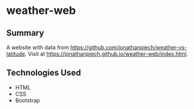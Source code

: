 # weather-web

## Summary
A website with data from https://github.com/jonathanpiech/weather-vs-latitude. Visit at https://jonathanpiech.github.io/weather-web/index.html.

## Technologies Used
- HTML
- CSS
- Bootstrap
